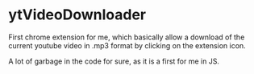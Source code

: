 # ytVideoDownloader
First chrome extension for me, which basically allow a download of the current youtube video in .mp3 format by clicking on the extension icon.


A lot of garbage in the code for sure, as it is a first for me in JS.


